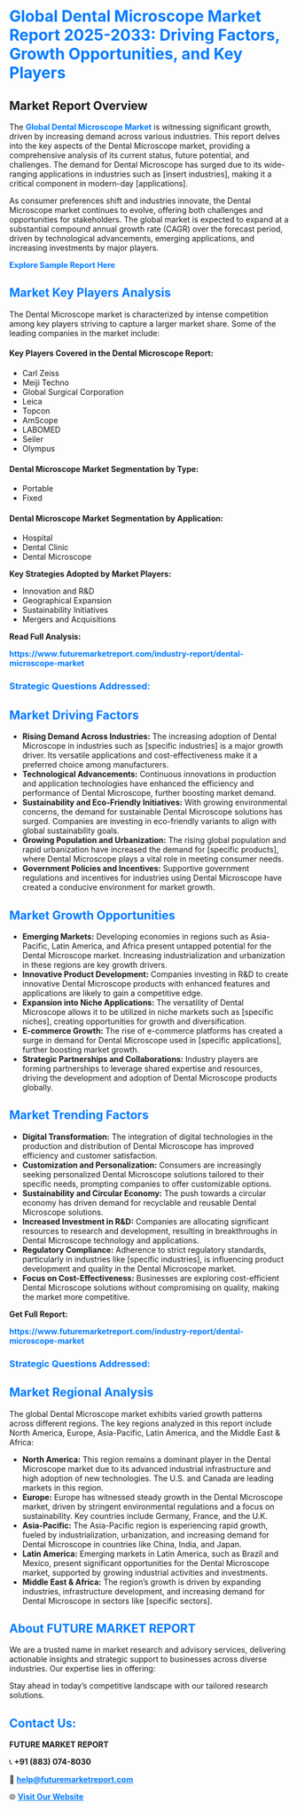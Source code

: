 <h1 style="color: #007BFF;">Global Dental Microscope Market Report 2025-2033: Driving Factors, Growth Opportunities, and Key Players</h1>

<section id="overview">
<h2>Market Report Overview</h2>
<p>The <a href="https://www.futuremarketreport.com/industry-report/dental-microscope-market" style="color: #007BFF; text-decoration: none;"><strong>Global Dental Microscope Market</strong></a> is witnessing significant growth, driven by increasing demand across various industries. This report delves into the key aspects of the Dental Microscope market, providing a comprehensive analysis of its current status, future potential, and challenges. The demand for Dental Microscope has surged due to its wide-ranging applications in industries such as [insert industries], making it a critical component in modern-day [applications].</p>
<p>As consumer preferences shift and industries innovate, the Dental Microscope market continues to evolve, offering both challenges and opportunities for stakeholders. The global market is expected to expand at a substantial compound annual growth rate (CAGR) over the forecast period, driven by technological advancements, emerging applications, and increasing investments by major players.</p>
</section>

<section id="overview">
<p><a href="https://www.futuremarketreport.com/request-sample/reportId=125126" style="color: #007BFF; text-decoration: none;"><strong>Explore Sample Report Here</strong></a></p>
</section>

<section id="key-players">
<h2 style="color: #007BFF;">Market Key Players Analysis</h2>
<p>The Dental Microscope market is characterized by intense competition among key players striving to capture a larger market share. Some of the leading companies in the market include:</p>
<h4>Key Players Covered in the Dental Microscope Report:</h4>
<ul><li>Carl Zeiss</li><li>Meiji Techno</li><li>Global Surgical Corporation</li><li>Leica</li><li>Topcon</li><li>AmScope</li><li>LABOMED</li><li>Seiler</li><li>Olympus</li></ul>
<h4>Dental Microscope Market Segmentation by Type:</h4>
<ul><li>Portable</li><li>Fixed</li></ul>

<h4>Dental Microscope Market Segmentation by Application:</h4>
<ul><li>Hospital</li><li>Dental Clinic</li><li>Dental Microscope</li></ul>
<p><strong>Key Strategies Adopted by Market Players:</strong></p>
<ul>
<li>Innovation and R&D</li>
<li>Geographical Expansion</li>
<li>Sustainability Initiatives</li>
<li>Mergers and Acquisitions</li>
</ul>
</section>

<section>
<p><strong>Read Full Analysis: </strong></p><a href="https://www.futuremarketreport.com/industry-report/dental-microscope-market" style="color: #007BFF; text-decoration: none;"><strong>https://www.futuremarketreport.com/industry-report/dental-microscope-market</strong></a>
<h3 style="color: #007BFF;">Strategic Questions Addressed:</h3>
</section>

<section id="driving-factors">
<h2 style="color: #007BFF;">Market Driving Factors</h2>
<ul>
<li><strong>Rising Demand Across Industries:</strong> The increasing adoption of Dental Microscope in industries such as [specific industries] is a major growth driver. Its versatile applications and cost-effectiveness make it a preferred choice among manufacturers.</li>
<li><strong>Technological Advancements:</strong> Continuous innovations in production and application technologies have enhanced the efficiency and performance of Dental Microscope, further boosting market demand.</li>
<li><strong>Sustainability and Eco-Friendly Initiatives:</strong> With growing environmental concerns, the demand for sustainable Dental Microscope solutions has surged. Companies are investing in eco-friendly variants to align with global sustainability goals.</li>
<li><strong>Growing Population and Urbanization:</strong> The rising global population and rapid urbanization have increased the demand for [specific products], where Dental Microscope plays a vital role in meeting consumer needs.</li>
<li><strong>Government Policies and Incentives:</strong> Supportive government regulations and incentives for industries using Dental Microscope have created a conducive environment for market growth.</li>
</ul>
</section>

<section id="growth-opportunities">
<h2 style="color: #007BFF;">Market Growth Opportunities</h2>
<ul>
<li><strong>Emerging Markets:</strong> Developing economies in regions such as Asia-Pacific, Latin America, and Africa present untapped potential for the Dental Microscope market. Increasing industrialization and urbanization in these regions are key growth drivers.</li>
<li><strong>Innovative Product Development:</strong> Companies investing in R&D to create innovative Dental Microscope products with enhanced features and applications are likely to gain a competitive edge.</li>
<li><strong>Expansion into Niche Applications:</strong> The versatility of Dental Microscope allows it to be utilized in niche markets such as [specific niches], creating opportunities for growth and diversification.</li>
<li><strong>E-commerce Growth:</strong> The rise of e-commerce platforms has created a surge in demand for Dental Microscope used in [specific applications], further boosting market growth.</li>
<li><strong>Strategic Partnerships and Collaborations:</strong> Industry players are forming partnerships to leverage shared expertise and resources, driving the development and adoption of Dental Microscope products globally.</li>
</ul>
</section>

<section id="trending-factors">
<h2 style="color: #007BFF;">Market Trending Factors</h2>
<ul>
<li><strong>Digital Transformation:</strong> The integration of digital technologies in the production and distribution of Dental Microscope has improved efficiency and customer satisfaction.</li>
<li><strong>Customization and Personalization:</strong> Consumers are increasingly seeking personalized Dental Microscope solutions tailored to their specific needs, prompting companies to offer customizable options.</li>
<li><strong>Sustainability and Circular Economy:</strong> The push towards a circular economy has driven demand for recyclable and reusable Dental Microscope solutions.</li>
<li><strong>Increased Investment in R&D:</strong> Companies are allocating significant resources to research and development, resulting in breakthroughs in Dental Microscope technology and applications.</li>
<li><strong>Regulatory Compliance:</strong> Adherence to strict regulatory standards, particularly in industries like [specific industries], is influencing product development and quality in the Dental Microscope market.</li>
<li><strong>Focus on Cost-Effectiveness:</strong> Businesses are exploring cost-efficient Dental Microscope solutions without compromising on quality, making the market more competitive.</li>
</ul>
</section>

<section>
<p><strong>Get Full Report: </strong></p><a href="https://www.futuremarketreport.com/industry-report/dental-microscope-market" style="color: #007BFF; text-decoration: none;"><strong>https://www.futuremarketreport.com/industry-report/dental-microscope-market</strong></a>
<h3 style="color: #007BFF;">Strategic Questions Addressed:</h3>
</section>


<section id="regional-analysis">
<h2 style="color: #007BFF;">Market Regional Analysis</h2>
<p>The global Dental Microscope market exhibits varied growth patterns across different regions. The key regions analyzed in this report include North America, Europe, Asia-Pacific, Latin America, and the Middle East & Africa:</p>
<ul>
<li><strong>North America:</strong> This region remains a dominant player in the Dental Microscope market due to its advanced industrial infrastructure and high adoption of new technologies. The U.S. and Canada are leading markets in this region.</li>
<li><strong>Europe:</strong> Europe has witnessed steady growth in the Dental Microscope market, driven by stringent environmental regulations and a focus on sustainability. Key countries include Germany, France, and the U.K.</li>
<li><strong>Asia-Pacific:</strong> The Asia-Pacific region is experiencing rapid growth, fueled by industrialization, urbanization, and increasing demand for Dental Microscope in countries like China, India, and Japan.</li>
<li><strong>Latin America:</strong> Emerging markets in Latin America, such as Brazil and Mexico, present significant opportunities for the Dental Microscope market, supported by growing industrial activities and investments.</li>
<li><strong>Middle East & Africa:</strong> The region’s growth is driven by expanding industries, infrastructure development, and increasing demand for Dental Microscope in sectors like [specific sectors].</li>
</ul>
</section>

<footer>
<h2 style="color: #007BFF;">About FUTURE MARKET REPORT</h2>
<p>We are a trusted name in market research and advisory services, delivering actionable insights and strategic support to businesses across diverse industries. Our expertise lies in offering:</p>

<p>Stay ahead in today’s competitive landscape with our tailored research solutions.</p>

<h2 style="color: #007BFF;">Contact Us:</h2>
<p><strong>FUTURE MARKET REPORT</strong></p>
<p>📞 <strong>+91 (883) 074-8030</strong></p>
<p>📧 <strong><a href="mailto:help@futuremarketreport.com" style="color: #007BFF;">help@futuremarketreport.com</a></strong></p>
<p>🌐 <strong><a href="https://www.futuremarketreport.com/" style="color: #007BFF;">Visit Our Website</a></strong></p>
</footer>